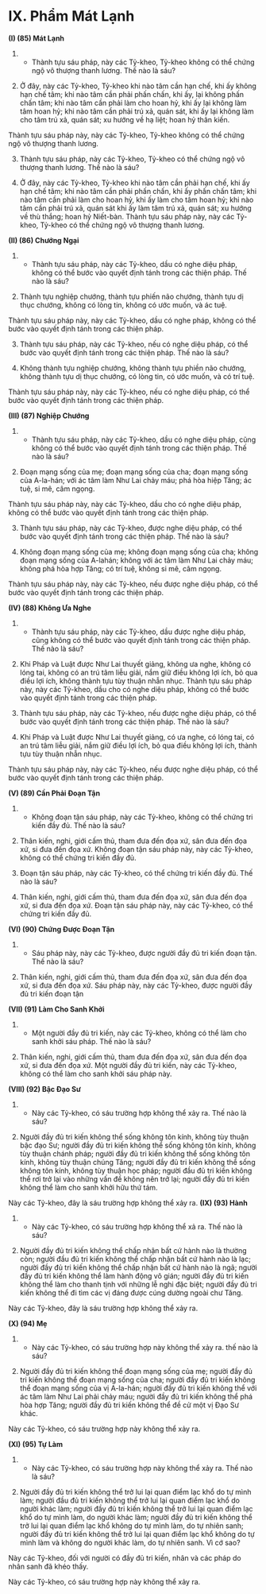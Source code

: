 # IX. Phẩm Mát Lạnh

**(I) (85) Mát Lạnh**

1. - Thành tựu sáu pháp, này các Tỷ-kheo, Tỷ-kheo không có thể chứng ngộ vô thượng thanh lương.
Thế nào là sáu?

2. Ở đây, này các Tỷ-kheo, Tỷ-kheo khi nào tâm cần hạn chế, khi ấy không hạn chế tâm; khi nào tâm
cần phải phấn chấn, khi ấy, lại không phấn chấn tâm; khi nào tâm cần phải làm cho hoan hỷ, khi ấy lại
không làm tâm hoan hỷ; khi nào tâm cần phải trú xả, quán sát, khi ấy lại không làm cho tâm trú xả, quán
sát; xu hướng về hạ liệt; hoan hỷ thân kiến.

Thành tựu sáu pháp này, này các Tỷ-kheo, Tỷ-kheo không có thể chứng ngộ vô thượng thanh lương.

3. Thành tựu sáu pháp, này các Tỷ-kheo, Tỷ-kheo có thể chứng ngộ vô thượng thanh lương. Thế nào là
sáu?

4. Ở đây, này các Tỷ-kheo, Tỷ-kheo khi nào tâm cần phải hạn chế, khi ấy hạn chế tâm; khi nào tâm cần
phải phấn chấn, khi ấy phấn chấn tâm; khi nào tâm cần phải làm cho hoan hỷ, khi ấy làm cho tâm hoan
hỷ; khi nào tâm cần phải trú xả, quán sát khi ấy làm tâm trú xả, quán sát; xu hướng về thù thắng; hoan
hỷ Niết-bàn.
Thành tựu sáu pháp này, này các Tỷ-kheo, Tỷ-kheo có thể chứng ngộ vô thượng thanh lương.

**(II) (86) Chướng Ngại**

1. - Thành tựu sáu pháp, này các Tỷ-kheo, dầu có nghe diệu pháp, không có thể bước vào quyết định
tánh trong các thiện pháp. Thế nào là sáu?

2. Thành tựu nghiệp chướng, thành tựu phiến não chướng, thành tựu dị thục chướng, không có lòng tin,
không có ước muốn, và ác tuệ.

Thành tựu sáu pháp này, này các Tỷ-kheo, dầu có nghe pháp, không có thể bước vào quyết định tánh
trong các thiện pháp.

3. Thành tựu sáu pháp, này các Tỷ-kheo, nếu có nghe diệu pháp, có thể bước vào quyết định tánh trong
các thiện pháp. Thế nào là sáu?

4. Không thành tựu nghiệp chướng, không thành tựu phiền não chướng, không thành tựu dị thục
chướng, có lòng tin, có ước muốn, và có trí tuệ.

Thành tựu sáu pháp này, này các Tỷ-kheo, nếu có nghe diệu pháp, có thể bước vào quyết định tánh trong
các thiện pháp.

**(III) (87) Nghiệp Chướng**

1. - Thành tựu sáu pháp, này các Tỷ-kheo, dầu có nghe diệu pháp, cũng không có thể bước vào quyết
định tánh trong các thiện pháp. Thế nào là sáu?

2. Ðoạn mạng sống của mẹ; đoạn mạng sống của cha; đoạn mạng sống của A-la-hán; với ác tâm làm
Như Lai chảy máu; phá hòa hiệp Tăng; ác tuệ, si mê, câm ngọng.

Thành tựu sáu pháp này, này các Tỷ-kheo, dầu cho có nghe diệu pháp, không có thể bước vào quyết
định tánh trong các thiện pháp.

3. Thành tựu sáu pháp, này các Tỷ-kheo, được nghe diệu pháp, có thể bước vào quyết định tánh trong
các thiện pháp. Thế nào là sáu?

4. Không đoạn mạng sống của mẹ; không đoạn mạng sống của cha; không đoạn mạng sống của A-lahán; không với ác tâm làm Như Lai chảy máu; không phá hòa hợp Tăng; có trí tuệ, không si mê, câm
ngọng.

Thành tựu sáu pháp này, này các Tỷ-kheo, nếu được nghe diệu pháp, có thể bước vào quyết định tánh
trong các thiện pháp.

**(IV) (88) Không Ưa Nghe**

1. - Thành tựu sáu pháp, này các Tỷ-kheo, dầu được nghe diệu pháp, cũng không có thể bước vào quyết
định tánh trong các thiện pháp. Thế nào là sáu?

2. Khi Pháp và Luật được Như Lai thuyết giảng, không ưa nghe, không có lóng tai, không có an trú tâm
liễu giải, nắm giữ điều không lợi ích, bỏ qua điều lợi ích, không thành tựu tùy thuận nhẫn nhục.
Thành tựu sáu pháp này, này các Tỷ-kheo, dầu cho có nghe diệu pháp, không có thể bước vào quyết
định tánh trong các thiện pháp.

3. Thành tựu sáu pháp, này các Tỷ-kheo, nếu được nghe diệu pháp, có thể bước vào quyết định tánh
trong các thiện pháp. Thế nào là sáu?

4. Khi Pháp và Luật được Như Lai thuyết giảng, có ưa nghe, có lóng tai, có an trú tâm liễu giải, nắm giữ
điều lợi ích, bỏ qua điều không lợi ích, thành tựu tùy thuận nhẫn nhục.

Thành tựu sáu pháp này, này các Tỷ-kheo, nếu được nghe diệu pháp, có thể bước vào quyết định tánh
trong các thiện pháp.

**(V) (89) Cần Phải Ðoạn Tận**

1. - Không đoạn tận sáu pháp, này các Tỷ-kheo, không có thể chứng tri kiến đầy đủ. Thế nào là sáu?

2. Thân kiến, nghi, giới cấm thủ, tham đưa đến đọa xứ, sân đưa đến đọa xứ, si đưa đến đọa xứ. Không
đoạn tận sáu pháp này, này các Tỷ-kheo, không có thể chứng tri kiến đầy đủ.

3. Ðoạn tận sáu pháp, này các Tỷ-kheo, có thể chứng tri kiến đầy đủ. Thế nào là sáu?

4. Thân kiến, nghi, giới cấm thủ, tham đưa đến đọa xứ, sân đưa đến đọa xứ, si đưa đến đọa xứ. Ðoạn tận
sáu pháp này, này các Tỷ-kheo, có thể chứng tri kiến đầy đủ.

**(VI) (90) Chứng Ðược Ðoạn Tận**

1. - Sáu pháp này, này các Tỷ-kheo, được người đầy đủ tri kiến đoạn tận. Thế nào là sáu?

2. Thân kiến, nghi, giới cấm thủ, tham đưa đến đọa xứ, sân đưa đến đọa xứ, si đưa đến đọa xứ. Sáu pháp
này, này các Tỷ-kheo, được người đầy đủ tri kiến đoạn tận

**(VII) (91) Làm Cho Sanh Khởi**

1. - Một người đầy đủ tri kiến, này các Tỷ-kheo, không có thể làm cho sanh khởi sáu pháp. Thế nào là
sáu?

2. Thân kiến, nghi, giới cấm thủ, tham đưa đến đọa xứ, sân đưa đến đọa xứ, si đưa đến đọa xứ. Một
người đầy đủ tri kiến, này các Tỷ-kheo, không có thể làm cho sanh khởi sáu pháp này.

**(VIII) (92) Bậc Ðạo Sư**

1. - Này các Tỷ-kheo, có sáu trường hợp không thể xảy ra. Thế nào là sáu?

2. Người đầy đủ tri kiến không thể sống không tôn kính, không tùy thuận bậc đạo Sư; người đầy đủ tri
kiến không thể sống không tôn kính, không tùy thuận chánh pháp; người đầy đủ tri kiến không thể sống
không tôn kính, không tùy thuận chúng Tăng; người đầy đủ tri kiến không thể sống không tôn kính,
không tùy thuận học pháp; người đầu đủ tri kiến không thể rơi trở lại vào những vấn đề không nên trở
lại; người đầy đủ tri kiến không thể làm cho sanh khởi hữu thứ tám.

Này các Tỷ-kheo, đây là sáu trường hợp không thể xảy ra.
**(IX) (93) Hành**

1. - Này các Tỷ-kheo, có sáu trường hợp không thể xả ra. Thế nào là sáu?

2. Người đầy đủ tri kiến không thể chấp nhận bất cứ hành nào là thường còn; người đầu đủ tri kiến
không thể chấp nhận bất cứ hành nào là lạc; người đầy đủ tri kiến không thể chấp nhận bất cứ hành nào
là ngã; người đầy đủ tri kiến không thể làm hành động vô gián; người đầy đủ tri kiến không thể làm cho
thanh tịnh với những lễ nghi đặc biệt; người đầy đủ tri kiến không thể đi tìm các vị đáng được cúng
dường ngoài chư Tăng.

Này các Tỷ-kheo, đây là sáu trường hợp không thể xảy ra.

**(X) (94) Mẹ**

1. - Này các Tỷ-kheo, có sáu trường hợp này không thể xảy ra. thế nào là sáu?

2. Người đầy đủ tri kiến không thể đoạn mạng sống của mẹ; người đầy đủ tri kiến không thể đoạn mạng
sống của cha; người đầy đủ tri kiến không thể đoạn mạng sống của vị A-la-hán; người đầy đủ tri kiến
không thể với ác tâm làm Như Lai phải chảy máu; người đầy đủ tri kiến không thể phá hòa hợp Tăng;
người đầy đủ tri kiến không thể đề cử một vị Ðạo Sư khác.

Này các Tỷ-kheo, có sáu trường hợp này không thể xảy ra.

**(XI) (95) Tự Làm**

1. - Này các Tỷ-kheo, có sáu trường hợp này không thể xảy ra. Thế nào là sáu?

2. Người đầy đủ tri kiến không thể trở lui lại quan điểm lạc khổ do tự mình làm; người đầu đủ tri kiến
không thể trở lui lại quan điểm lạc khổ do người khác làm; người đầy đủ tri kiến không thể trở lui lại
quan điểm lạc khổ do tự mình làm, do người khác làm; người đầy đủ tri kiến không thể trở lui lại quan
điểm lạc khổ không do tự mình làm, do tự nhiên sanh; người đầy đủ tri kiến không thể trở lui lại quan
điểm lạc khổ không do tự mình làm và không do người khác làm, do tự nhiên sanh. Vì cớ sao?

Này các Tỷ-kheo, đối với người có đầy đủ tri kiến, nhân và các pháp do nhân sanh đã khéo thấy.

Này các Tỷ-kheo, có sáu trường hợp này không thể xảy ra.

